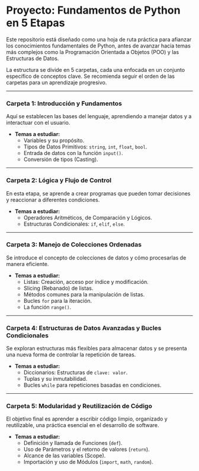 # Proyecto: Fundamentos de Python en 5 Etapas

Este repositorio está diseñado como una hoja de ruta práctica para afianzar los conocimientos fundamentales de Python, antes de avanzar hacia temas más complejos como la Programación Orientada a Objetos (POO) y las Estructuras de Datos.

La estructura se divide en 5 carpetas, cada una enfocada en un conjunto específico de conceptos clave. Se recomienda seguir el orden de las carpetas para un aprendizaje progresivo.

---

### **Carpeta 1: Introducción y Fundamentos**

Aquí se establecen las bases del lenguaje, aprendiendo a manejar datos y a interactuar con el usuario.
* **Temas a estudiar:**
    * Variables y su propósito.
    * Tipos de Datos Primitivos: `string`, `int`, `float`, `bool`.
    * Entrada de datos con la función `input()`.
    * Conversión de tipos (Casting).

---

### **Carpeta 2: Lógica y Flujo de Control**

En esta etapa, se aprende a crear programas que pueden tomar decisiones y reaccionar a diferentes condiciones.
* **Temas a estudiar:**
    * Operadores Aritméticos, de Comparación y Lógicos.
    * Estructuras Condicionales: `if`, `elif`, `else`.

---

### **Carpeta 3: Manejo de Colecciones Ordenadas**

Se introduce el concepto de colecciones de datos y cómo procesarlas de manera eficiente.
* **Temas a estudiar:**
    * Listas: Creación, acceso por índice y modificación.
    * Slicing (Rebanado) de listas.
    * Métodos comunes para la manipulación de listas.
    * Bucles `for` para la iteración.
    * La función `range()`.

---

### **Carpeta 4: Estructuras de Datos Avanzadas y Bucles Condicionales**

Se exploran estructuras más flexibles para almacenar datos y se presenta una nueva forma de controlar la repetición de tareas.
* **Temas a estudiar:**
    * Diccionarios: Estructuras de `clave: valor`.
    * Tuplas y su inmutabilidad.
    * Bucles `while` para repeticiones basadas en condiciones.

---

### **Carpeta 5: Modularidad y Reutilización de Código**

El objetivo final es aprender a escribir código limpio, organizado y reutilizable, una práctica esencial en el desarrollo de software.
* **Temas a estudiar:**
    * Definición y llamada de Funciones (`def`).
    * Uso de Parámetros y el retorno de valores (`return`).
    * Alcance de las variables (Scope).
    * Importación y uso de Módulos (`import`, `math`, `random`).

